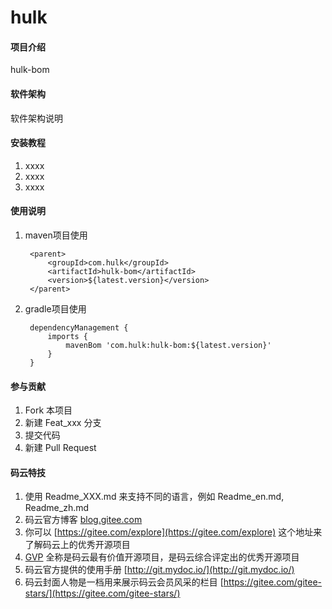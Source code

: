 # hulk

#### 项目介绍
hulk-bom

#### 软件架构
软件架构说明


#### 安装教程

1. xxxx
2. xxxx
3. xxxx

#### 使用说明

1. maven项目使用

        <parent>
            <groupId>com.hulk</groupId>
            <artifactId>hulk-bom</artifactId>
            <version>${latest.version}</version>
        </parent>

2. gradle项目使用

        dependencyManagement {
            imports {
                mavenBom 'com.hulk:hulk-bom:${latest.version}'
            }
        }

#### 参与贡献

1. Fork 本项目
2. 新建 Feat_xxx 分支
3. 提交代码
4. 新建 Pull Request


#### 码云特技

1. 使用 Readme\_XXX.md 来支持不同的语言，例如 Readme\_en.md, Readme\_zh.md
2. 码云官方博客 [blog.gitee.com](https://blog.gitee.com)
3. 你可以 [https://gitee.com/explore](https://gitee.com/explore) 这个地址来了解码云上的优秀开源项目
4. [GVP](https://gitee.com/gvp) 全称是码云最有价值开源项目，是码云综合评定出的优秀开源项目
5. 码云官方提供的使用手册 [http://git.mydoc.io/](http://git.mydoc.io/)
6. 码云封面人物是一档用来展示码云会员风采的栏目 [https://gitee.com/gitee-stars/](https://gitee.com/gitee-stars/)
